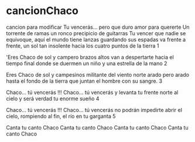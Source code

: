 # cancionChaco
cancion para modificar
 Tu vencerás… pero que duro amor para quererte
Un torrente de  ramas 
un ronco precipicio de guitarras
Tu vencer
que nadie se equivoque, aquí el  mundo
tiene lanzas guardando sus  espadas
va frente a frente, un sol tan insolente
hacia los cuatro puntos de la tierra
1

'Eres Chaco de sol y campero
brazos altos van a  despertarte
hacia el tiempo final donde se duermen
un niño y una estrella de la mano
2

Eres Chaco de sol y campesinos
militante del viento norte arado
pero arado hasta el fondo de la tierra
que juntan el hombre con su sangre.
3

Chaco… tú vencerás !!!
Chaco… tú vencerás
y levanta tu frente norte al cielo
y será verdad tu enorme sueño
4

Chaco… tú vencerás !!!
Chaco… tú vencerás
no podrán impedirte
abrir el cielo,
rompiendo al fin, el río
en tu garganta
5

Canta tu canto Chaco
Canta tu canto Chaco
Canta tu canto Chaco
Canta tu canto Chaco
